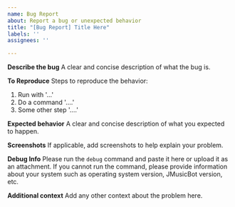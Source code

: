```yaml
---
name: Bug Report
about: Report a bug or unexpected behavior
title: "[Bug Report] Title Here"
labels: ''
assignees: ''

---
```


**Describe the bug**
A clear and concise description of what the bug is.

**To Reproduce**
Steps to reproduce the behavior:
1. Run with '...'
2. Do a command '....'
3. Some other step '....'

**Expected behavior**
A clear and concise description of what you expected to happen.

**Screenshots**
If applicable, add screenshots to help explain your problem.

**Debug Info**
Please run the `debug` command and paste it here or upload it as an attachment. If you cannot run the command, please provide information about your system such as operating system version, JMusicBot version, etc.

**Additional context**
Add any other context about the problem here.
